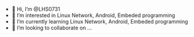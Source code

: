- 👋 Hi, I’m @LHS0731
- 👀 I’m interested in Linux Network, Android, Embeded programming
- 🌱 I’m currently learning Linux Network, Android, Embeded programming
- 💞️ I’m looking to collaborate on ...

<!---
LHS0731/LHS0731 is a ✨ special ✨ repository because its `README.md` (this file) appears on your GitHub profile.
You can click the Preview link to take a look at your changes.
--->
